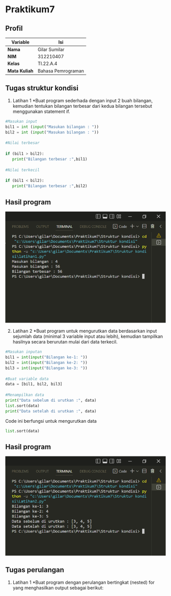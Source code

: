 # Praktikum7

## Profil
| Variable | Isi |
| -------- | --- |
| **Nama** | Gilar Sumilar |
| **NIM** | 312210407 |
| **Kelas** | TI.22.A.4 |
| **Mata Kuliah** | Bahasa Pemrograman |

## Tugas struktur kondisi 
1. Latihan 1
*Buat program sederhada dengan input 2 buah bilangan, kemudian
 tentukan bilangan terbesar dari kedua bilangan tersebut
 menggunakan statement if.
 
 ```Python
#Masukan input 
bil1 = int (input("Masukan bilangan : "))
bil2 = int (input("Masukan bilangan : "))

#Nilai terbesar

if (bil1 > bil2):
    print("Bilangan terbesar :",bil1)

#Nilai terkecil

if (bil1 < bil2):
    print("Bilangan terbesar :",bil2)
```
## Hasil program
![1](Gambar/Gambar1.png)

2. Latihan 2
*Buat program untuk mengurutkan data berdasarkan input sejumlah
 data (minimal 3 variable input atau lebih), kemudian tampilkan
 hasilnya secara berurutan mulai dari data terkecil.
 
 ```Python
#Masukan inputan
bil1 = int(input("Bilangan ke-1: "))
bil2 = int(input("Bilangan ke-2: "))
bil3 = int(input("Bilangan ke-3: "))

#Buat variable data
data = [bil1, bil2, bil3]

#Menampilkan data
print("Data sebelum di urutkan :", data)
list.sort(data)
print("Data setelah di urutkan :", data)
```

Code ini berfungsi untuk mengurutkan data
```Python
list.sort(data)
``` 

## Hasil program
![2](Gambar/Gambar2.png)

## Tugas perulangan
1. Latihan 1
*Buat program dengan perulangan bertingkat (nested) for yang 
menghasilkan output sebagai berikut:

